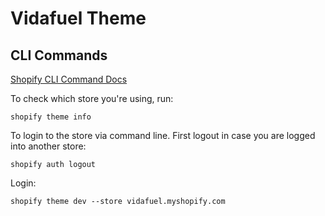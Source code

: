 # Vidafuel Theme

## CLI Commands

[Shopify CLI Command Docs](https://shopify.dev/docs/themes/tools/cli)

To check which store you're using, run:

```
shopify theme info
```


To login to the store via command line. First logout in case you are logged into another store:

```
shopify auth logout 
```

Login:

```
shopify theme dev --store vidafuel.myshopify.com
```